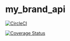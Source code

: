 # my_brand_api

[![CircleCI](https://dl.circleci.com/status-badge/img/gh/teerenzo/my_brand_api/tree/develop.svg?style=svg)](https://dl.circleci.com/status-badge/redirect/gh/teerenzo/my_brand_api/tree/develop)


[![Coverage Status](https://coveralls.io/repos/github/teerenzo/my_brand_api/badge.svg?branch=develop)](https://coveralls.io/github/teerenzo/my_brand_api?branch=develop)
